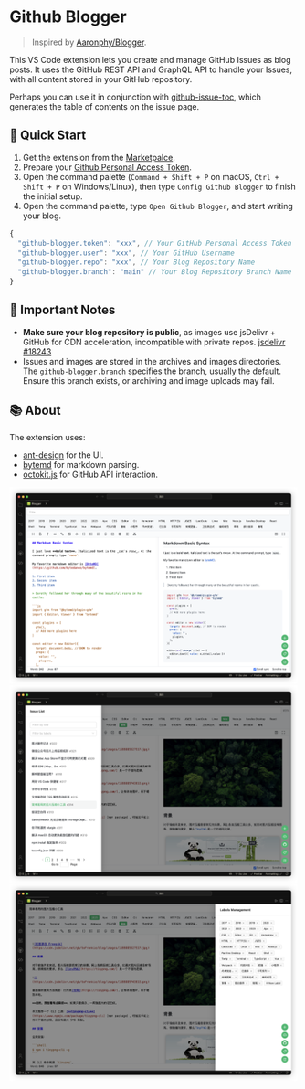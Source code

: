 # Github Blogger

> Inspired by [Aaronphy/Blogger](https://github.com/Aaronphy/Blogger).

This VS Code extension lets you create and manage GitHub Issues as blog posts. It uses the GitHub REST API and GraphQL API to handle your Issues, with all content stored in your GitHub repository.

Perhaps you can use it in conjunction with [github-issue-toc](https://github.com/toFrankie/github-issue-toc), which generates the table of contents on the issue page.

## 📖 Quick Start

1. Get the extension from the [Marketpalce](https://marketplace.visualstudio.com/items?itemName=Frankie.github-blogger).
2. Prepare your [Github Personal Access Token](https://docs.github.com/en/authentication/keeping-your-account-and-data-secure/managing-your-personal-access-tokens).
3. Open the command palette (`Command + Shift + P` on macOS, `Ctrl + Shift + P` on Windows/Linux), then type `Config Github Blogger` to finish the initial setup.
4. Open the command palette, type `Open Github Blogger`, and start writing your blog.

```js
{
  "github-blogger.token": "xxx", // Your GitHub Personal Access Token
  "github-blogger.user": "xxx", // Your GitHub Username
  "github-blogger.repo": "xxx", // Your Blog Repository Name
  "github-blogger.branch": "main" // Your Blog Repository Branch Name
}
```

## 💬 Important Notes

- **Make sure your blog repository is public**, as images use jsDelivr + GitHub for CDN acceleration, incompatible with private repos. [jsdelivr #18243](https://github.com/jsdelivr/jsdelivr/issues/18243#issuecomment-857512289)
- Issues and images are stored in the archives and images directories. The `github-blogger.branch` specifies the branch, usually the default. Ensure this branch exists, or archiving and image uploads may fail.

## 📚 About

The extension uses:

- [ant-design](https://github.com/ant-design/ant-design) for the UI.
- [bytemd](https://github.com/bytedance/bytemd) for markdown parsing.
- [octokit.js](https://github.com/octokit/octokit.js) for GitHub API interaction.

![](https://raw.githubusercontent.com/toFrankie/github-blogger/main/images/screenshot-1.png)
![](https://raw.githubusercontent.com/toFrankie/github-blogger/main/images/screenshot-2.png)
![](https://raw.githubusercontent.com/toFrankie/github-blogger/main/images/screenshot-3.png)
